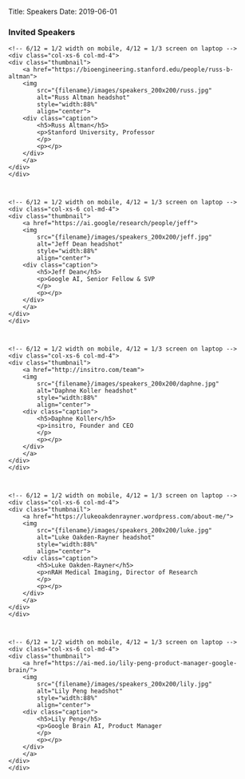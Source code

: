 Title: Speakers 
Date: 2019-06-01


<!-- THIS PAGE SRC IS AUTO GENERATED. At terminal: $ make organizers -->

<h3>Invited Speakers</h3>




<div class="container">
<div class="row display-flex">

    <!-- 6/12 = 1/2 width on mobile, 4/12 = 1/3 screen on laptop -->
    <div class="col-xs-6 col-md-4"> 
    <div class="thumbnail">
        <a href="https://bioengineering.stanford.edu/people/russ-b-altman">
        <img 
            src="{filename}/images/speakers_200x200/russ.jpg"
            alt="Russ Altman headshot"
            style="width:88%"
            align="center">
        <div class="caption">
            <h5>Russ Altman</h5>
            <p>Stanford University, Professor
            </p>
            <p></p>
        </div>
        </a>
    </div>
    </div>



    <!-- 6/12 = 1/2 width on mobile, 4/12 = 1/3 screen on laptop -->
    <div class="col-xs-6 col-md-4"> 
    <div class="thumbnail">
        <a href="https://ai.google/research/people/jeff">
        <img 
            src="{filename}/images/speakers_200x200/jeff.jpg"
            alt="Jeff Dean headshot"
            style="width:88%"
            align="center">
        <div class="caption">
            <h5>Jeff Dean</h5>
            <p>Google AI, Senior Fellow & SVP
            </p>
            <p></p>
        </div>
        </a>
    </div>
    </div>



    <!-- 6/12 = 1/2 width on mobile, 4/12 = 1/3 screen on laptop -->
    <div class="col-xs-6 col-md-4"> 
    <div class="thumbnail">
        <a href="http://insitro.com/team">
        <img 
            src="{filename}/images/speakers_200x200/daphne.jpg"
            alt="Daphne Koller headshot"
            style="width:88%"
            align="center">
        <div class="caption">
            <h5>Daphne Koller</h5>
            <p>insitro, Founder and CEO
            </p>
            <p></p>
        </div>
        </a>
    </div>
    </div>



    <!-- 6/12 = 1/2 width on mobile, 4/12 = 1/3 screen on laptop -->
    <div class="col-xs-6 col-md-4"> 
    <div class="thumbnail">
        <a href="https://lukeoakdenrayner.wordpress.com/about-me/">
        <img 
            src="{filename}/images/speakers_200x200/luke.jpg"
            alt="Luke Oakden-Rayner headshot"
            style="width:88%"
            align="center">
        <div class="caption">
            <h5>Luke Oakden-Rayner</h5>
            <p>nRAH Medical Imaging, Director of Research
            </p>
            <p></p>
        </div>
        </a>
    </div>
    </div>



    <!-- 6/12 = 1/2 width on mobile, 4/12 = 1/3 screen on laptop -->
    <div class="col-xs-6 col-md-4"> 
    <div class="thumbnail">
        <a href="https://ai-med.io/lily-peng-product-manager-google-brain/">
        <img 
            src="{filename}/images/speakers_200x200/lily.jpg"
            alt="Lily Peng headshot"
            style="width:88%"
            align="center">
        <div class="caption">
            <h5>Lily Peng</h5>
            <p>Google Brain AI, Product Manager
            </p>
            <p></p>
        </div>
        </a>
    </div>
    </div>

</div>
</div>
<br />
